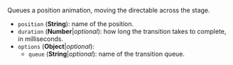 Queues a position animation, moving the directable across the stage.

* `position` (**String**): name of the position.
* `duration` (**Number**|_optional_): how long the transition takes to complete, in milliseconds.
* `options` (**Object**|_optional_):
  * `queue` (**String**|_optional_): name of the transition queue.
